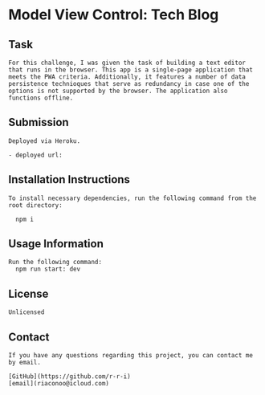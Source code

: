 # Model View Control: Tech Blog

## Task
```
For this challenge, I was given the task of building a text editor that runs in the browser. This app is a single-page application that meets the PWA criteria. Additionally, it features a number of data persistence technioques that serve as redundancy in case one of the options is not supported by the browser. The application also functions offline.
```

## Submission
```
Deployed via Heroku.

- deployed url: 
```

## Installation Instructions

```
To install necessary dependencies, run the following command from the root directory:

  npm i

```

## Usage Information

```
Run the following command:
  npm run start: dev
```

## License

```
Unlicensed
```

## Contact

```
If you have any questions regarding this project, you can contact me by email.

[GitHub](https://github.com/r-r-i)
[email](riaconoo@icloud.com)

```
